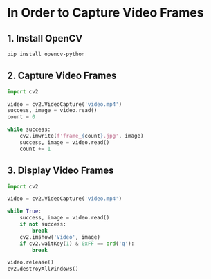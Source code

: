 # In Order to Capture Video Frames

## 1. Install OpenCV

```bash
pip install opencv-python
```

## 2. Capture Video Frames

```python
import cv2

video = cv2.VideoCapture('video.mp4')
success, image = video.read()
count = 0

while success:
    cv2.imwrite(f'frame_{count}.jpg', image)
    success, image = video.read()
    count += 1
```

## 3. Display Video Frames

```python
import cv2

video = cv2.VideoCapture('video.mp4')

while True:
    success, image = video.read()
    if not success:
        break
    cv2.imshow('Video', image)
    if cv2.waitKey(1) & 0xFF == ord('q'):
        break

video.release()
cv2.destroyAllWindows()
```
